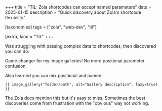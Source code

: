 +++
title = "TIL: Zola shortcodes can accept named parameters"
date = 2025-01-15
description = "Quick discovery about Zola's shortcode flexibility"

[taxonomies]
tags = ["zola", "web-dev", "til"]

[extra]
kind = "TIL"
+++

Was struggling with passing complex data to shortcodes, then discovered you can do:

Game changer for my image galleries! No more positional parameter confusion.

Also learned you can mix positional and named:

```
{{ image_gallery("folder/path", alt="Gallery description", lazy=true) }}
```

The Zola docs mention this but it's easy to miss. Sometimes the best discoveries come from frustration with the "obvious" way not working.
